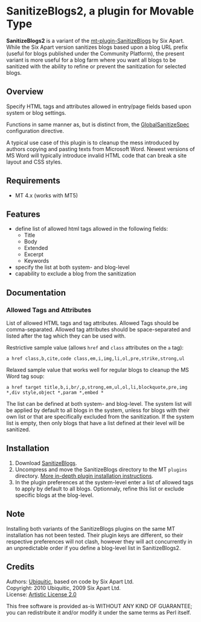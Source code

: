 # SanitizeBlogs2, a plugin for Movable Type

**SanitizeBlogs2** is a variant of the [mt-plugin-SanitizeBlogs](http://github.com/sixapart/mt-plugin-SanitizeBlogs) by Six Apart. While the Six Apart version sanitizes blogs based upon a blog URL prefix (useful for blogs published under the Community Platform), the present variant is more useful for a blog farm where you want all blogs to be sanitized with the ability to refine or prevent the sanitization for selected blogs.

## Overview

Specify HTML tags and attributes allowed in entry/page fields based upon system or blog settings.

Functions in same manner as, but is distinct from, the [GlobalSanitizeSpec](http://www.movabletype.org/config/globalsanitizespec) configuration directive.

A typical use case of this plugin is to cleanup the mess introduced by authors copying and pasting texts from Microsoft Word. Newest versions of MS Word will typically introduce invalid HTML code that can break a site layout and CSS styles.

## Requirements

* MT 4.x (works with MT5)


## Features

* define list of allowed html tags allowed in the following fields:
    * Title
    * Body
    * Extended
    * Excerpt
    * Keywords
* specify the list at both system- and blog-level
* capability to exclude a blog from the sanitization


## Documentation

### Allowed Tags and Attributes

List of allowed HTML tags and tag attributes. Allowed Tags should be comma-separated. Allowed tag attributes should be space-separated and listed after the tag which they can be used with.

Restrictive sample value (allows `href` and `class` attributes on the `a` tag):

    a href class,b,cite,code class,em,i,img,li,ol,pre,strike,strong,ul

Relaxed sample value that works well for regular blogs to cleanup the MS Word tag soup:

    a href target title,b,i,br/,p,strong,em,ul,ol,li,blockquote,pre,img *,div style,object *,param *,embed *

The list can be defined at both system- and blog-level.
The system list will be applied by default to all blogs in the system, unless for blogs with their own list or that are specifically excluded from the sanitization.
If the system list is empty, then only blogs that have a list defined at their level will be sanitized. 


## Installation

1. Download <a href="http://github.com/padawan/mt-plugin-SanitizeBlogs" onClick="javascript: pageTracker._trackPageview('/software/SanitizeBlogs.github');">SanitizeBlogs</a>.
1. Uncompress and move the SanitizeBlogs directory to the MT `plugins` directory. [More in-depth plugin installation instructions](http://tinyurl.com/easy-plugin-install).
1. In the plugin preferences at the system-level enter a list of allowed tags to apply by default to all blogs.
Optionnaly, refine this list or exclude specific blogs at the blog-level.


## Note

Installing both variants of the SanitizeBlogs plugins on the same MT installation has not been tested. Their plugin keys are different, so their respective preferences will not clash, however they will act concurrently in an unpredictable order if you define a blog-level list in SanitizeBlogs2.


## Credits

Authors: [Ubiquitic](http://ubiquitic.com/), based on code by Six Apart Ltd.  
Copyright: 2010 Ubiquitic, 2009 Six Apart Ltd.  
License: [Artistic License 2.0](http://www.opensource.org/licenses/artistic-license-2.0.php)

This free software is provided as-is WITHOUT ANY KIND OF GUARANTEE; you can redistribute it and/or modify it under the same terms as Perl itself.